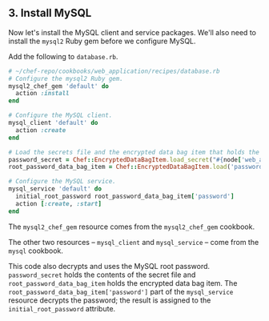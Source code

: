 ## 3. Install MySQL

Now let's install the MySQL client and service packages. We'll also need to install the `mysql2` Ruby gem before we configure MySQL.

Add the following to <code class="file-path">database.rb</code>.

```ruby
# ~/chef-repo/cookbooks/web_application/recipes/database.rb
# Configure the mysql2 Ruby gem.
mysql2_chef_gem 'default' do
  action :install
end

# Configure the MySQL client.
mysql_client 'default' do
  action :create
end

# Load the secrets file and the encrypted data bag item that holds the root password.
password_secret = Chef::EncryptedDataBagItem.load_secret("#{node['web_application']['passwords']['secret_path']}")
root_password_data_bag_item = Chef::EncryptedDataBagItem.load('passwords', 'sql_server_root_password', password_secret)

# Configure the MySQL service.
mysql_service 'default' do
  initial_root_password root_password_data_bag_item['password']
  action [:create, :start]
end
```

The `mysql2_chef_gem` resource comes from the `mysql2_chef_gem` cookbook.

The other two resources &ndash; `mysql_client` and `mysql_service` &ndash; come from the `mysql` cookbook.

This code also decrypts and uses the MySQL root password. `password_secret` holds the contents of the secret file and `root_password_data_bag_item` holds the encrypted data bag item. The `root_password_data_bag_item['password']` part of the `mysql_service` resource decrypts the password; the result is assigned to the `initial_root_password` attribute.
